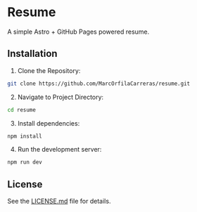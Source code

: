 # Resume

A simple Astro + GitHub Pages powered resume.

## Installation

1. Clone the Repository:

```bash
git clone https://github.com/MarcOrfilaCarreras/resume.git
```

2. Navigate to Project Directory:

```bash
cd resume
```

3. Install dependencies:

```bash
npm install
```

4. Run the development server:

```bash
npm run dev
```

## License

See the [LICENSE.md](LICENSE.md) file for details.
